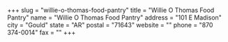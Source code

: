 +++
slug = "willie-o-thomas-food-pantry"
title = "Willie O Thomas Food Pantry"
name = "Willie O Thomas Food Pantry"
address = "101 E Madison"
city = "Gould"
state = "AR"
postal = "71643"
website = ""
phone = "870 374-0014"
fax = ""
+++
